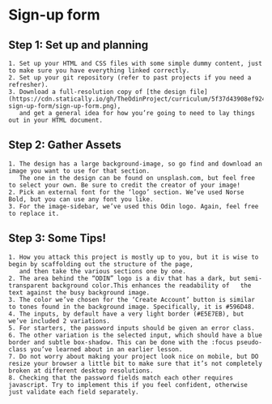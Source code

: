 # Sign-up form

## Step 1: Set up and planning

    1. Set up your HTML and CSS files with some simple dummy content, just to make sure you have everything linked correctly.  
    2. Set up your git repository (refer to past projects if you need a refresher).
    3. Download a full-resolution copy of [the design file](https://cdn.statically.io/gh/TheOdinProject/curriculum/5f37d43908ef92499e95a9b90fc3cc291a95014c/html_css/project-sign-up-form/sign-up-form.png),   
       and get a general idea for how you’re going to need to lay things out in your HTML document.

## Step 2: Gather Assets

    1. The design has a large background-image, so go find and download an image you want to use for that section.  
       The one in the design can be found on unsplash.com, but feel free to select your own. Be sure to credit the creator of your image!
    2. Pick an external font for the ‘logo’ section. We’ve used Norse Bold, but you can use any font you like.
    3. For the image-sidebar, we’ve used this Odin logo. Again, feel free to replace it.

## Step 3: Some Tips!

    1. How you attack this project is mostly up to you, but it is wise to begin by scaffolding out the structure of the page,   
       and then take the various sections one by one.
    2. The area behind the “ODIN” logo is a div that has a dark, but semi-transparent background color.This enhances the readability of   the text against the busy background image.
    3. The color we’ve chosen for the ‘Create Account’ button is similar to tones found in the background image. Specifically, it is #596D48.
    4. The inputs, by default have a very light border (#E5E7EB), but we’ve included 2 variations.
    5. For starters, the password inputs should be given an error class.
    6. The other variation is the selected input, which should have a blue border and subtle box-shadow. This can be done with the :focus pseudo-class you’ve learned about in an earlier lesson.
    7. Do not worry about making your project look nice on mobile, but DO resize your browser a little bit to make sure that it’s not completely broken at different desktop resolutions.
    8. Checking that the password fields match each other requires javascript. Try to implement this if you feel confident, otherwise just validate each field separately.
